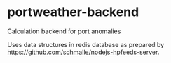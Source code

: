 # portweather-backend

Calculation backend for port anomalies

Uses data structures in redis database as prepared by
https://github.com/schmalle/nodejs-hpfeeds-server.

